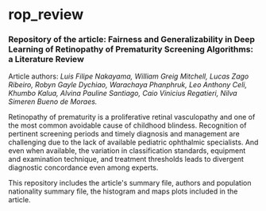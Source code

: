 # rop_review

### Repository of the article: Fairness and Generalizability in Deep Learning of Retinopathy of Prematurity Screening Algorithms: a Literature Review

Article authors: *Luis Filipe Nakayama, William Greig Mitchell, Lucas Zago Ribeiro, Robyn Gayle Dychiao, Warachaya Phanphruk, Leo Anthony Celi, Khumbo Kalua, Alvina Pauline Santiago, Caio Vinicius Regatieri, Nilva Simeren Bueno de Moraes.*


Retinopathy of prematurity is a proliferative retinal vasculopathy and one of the most common avoidable cause of childhood blindess.
Recognition of pertinent screening periods and timely diagnosis and management are challenging due to the lack of available pediatric ophthalmic specialists. And even when available, the variation in classification standards, equipment and examination technique, and treatment thresholds leads to divergent diagnostic concordance even among experts.

This repository includes the article's summary file, authors and population nationality summary file, the histogram and maps plots included in the article.


